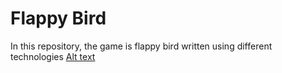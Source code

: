 # Flappy Bird
In this repository, the game is flappy bird written using different technologies
[Alt text](sample.png)
